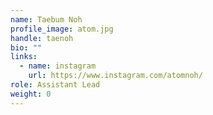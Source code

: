 ```yaml
---
name: Taebum Noh
profile_image: atom.jpg
handle: taenoh
bio: ""
links:
  - name: instagram
    url: https://www.instagram.com/atomnoh/
role: Assistant Lead
weight: 0
---
```

